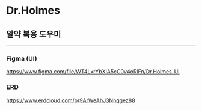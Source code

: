 # Dr.Holmes
## 알약 복용 도우미
---
### Figma (UI)
https://www.figma.com/file/WT4LxrYbXIA5cC0v4oRlFn/Dr.Holmes-UI

### ERD
https://www.erdcloud.com/p/9ArWeAhJ3Nnqgez88